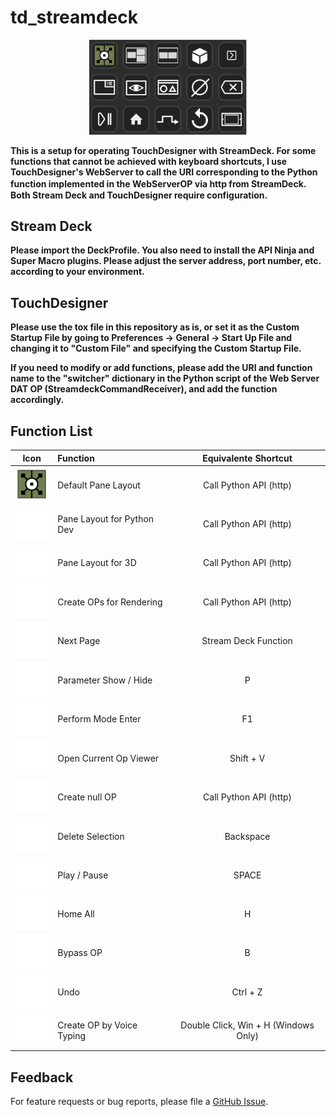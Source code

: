 # td_streamdeck
<p align="center"><img width="50%" src="Icons/TD_SD.png" /></p>

**This is a setup for operating TouchDesigner with StreamDeck. For some functions that cannot be achieved with keyboard shortcuts, I use TouchDesigner's WebServer to call the URI corresponding to the Python function implemented in the WebServerOP via http from StreamDeck.　Both Stream Deck and TouchDesigner require configuration.**

## Stream Deck
**Please import the DeckProfile. You also need to install the API Ninja and Super Macro plugins. Please adjust the server address, port number, etc. according to your environment.**

## TouchDesigner
**Please use the tox file in this repository as is, or set it as the Custom Startup File by going to Preferences -> General -> Start Up File and changing it to "Custom File" and specifying the Custom Startup File.**

**If you need to modify or add functions, please add the URI and function name to the "switcher" dictionary in the Python script of the Web Server DAT OP (StreamdeckCommandReceiver), and add the function accordingly.**



## Function List
| Icon        | Function           | Equivalente Shortcut  |
| :-------------: |:-------------| :-----:|
| <img alt='TD' width='57' src='Icons/TD_Logo.png'/>| Default Pane Layout  | Call Python API (http) |
| <img alt='TD' width='57' src='Icons/3Ddev.png'/>| Pane Layout for Python Dev  | Call Python API (http) |
| <img alt='TD' width='57' src='Icons/PythonDev.png'/>| Pane Layout for 3D  | Call Python API (http) |
| <img alt='TD' width='57' src='Icons/3D.png'/>| Create OPs for Rendering  | Call Python API (http) |
| <img alt='TD' width='57' src='Icons/NextPage.png'/>| Next Page  | Stream Deck Function |
| <img alt='TD' width='57' src='Icons/parameter.png'/>| Parameter Show / Hide | P |
| <img alt='TD' width='57' src='Icons/Preview.png'/>| Perform Mode Enter  | F1 |
| <img alt='TD' width='57' src='Icons/View.png'/>| Open Current Op Viewer  | Shift + V |
| <img alt='TD' width='57' src='Icons/Null.png'/>| Create null OP  | Call Python API (http) |
| <img alt='TD' width='57' src='Icons/BS.png'/>| Delete Selection  | Backspace |
| <img alt='TD' width='57' src='Icons/PlayPause.png'/>| Play / Pause  | SPACE |
| <img alt='TD' width='57' src='Icons/Home.png'/>| Home All  | H |
| <img alt='TD' width='57' src='Icons/Bypass.png'/>| Bypass OP  | B |
| <img alt='TD' width='57' src='Icons/Undo.png'/>| Undo  | Ctrl + Z |
| <img alt='TD' width='57' src='Icons/CreateNewOperator.png'/>| Create OP by Voice Typing  | Double Click, Win + H (Windows Only)  |

## Feedback
For feature requests or bug reports, please file a [GitHub Issue](https://github.com/takaf51/td_streamdeck/issues).
